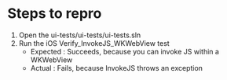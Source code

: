 # Steps to repro
1. Open the ui-tests/ui-tests/ui-tests.sln
2. Run the iOS Verify_InvokeJS_WKWebView test
    - Expected : Succeeds, because you can invoke JS within a WKWebView 
    - Actual : Fails, because InvokeJS throws an exception